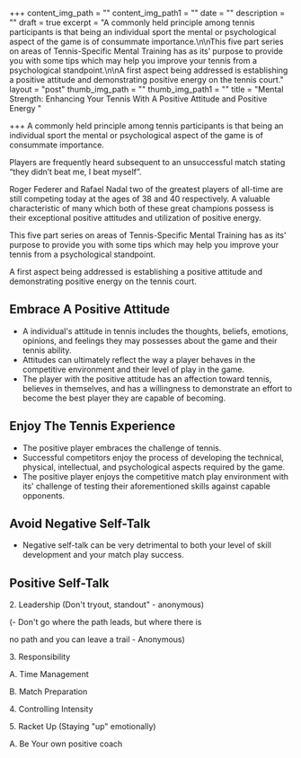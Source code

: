 +++
content_img_path = ""
content_img_path1 = ""
date = ""
description = ""
draft = true
excerpt = "A commonly held principle among tennis participants is that being an individual sport the mental or psychological aspect of the game is of consummate importance.\n\nThis five part series on areas of Tennis-Specific Mental Training has as its’ purpose to provide you with some tips which may help you improve your tennis from a psychological standpoint.\n\nA first aspect being addressed is establishing a positive attitude and demonstrating positive energy on the tennis court."
layout = "post"
thumb_img_path = ""
thumb_img_path1 = ""
title = "Mental Strength: Enhancing Your Tennis With A Positive Attitude and Positive Energy "

+++
A commonly held principle among tennis participants is that being an individual sport the mental or psychological aspect of the game is of consummate importance.

Players are frequently heard subsequent to an unsuccessful match stating “they didn’t beat me, I beat myself”.

Roger Federer and Rafael Nadal two of the greatest players of all-time are still competing today at the ages of 38 and 40 respectively. A valuable characteristic of many which both of these great champions possess is their exceptional positive attitudes and utilization of positive energy. 

This five part series on areas of Tennis-Specific Mental Training has as its’ purpose to provide you with some tips which may help you improve your tennis from a psychological standpoint.

A first aspect being addressed is establishing a positive attitude and demonstrating positive energy on the tennis court.

## Embrace A Positive Attitude

* A individual's attitude in tennis includes the thoughts, beliefs, emotions, opinions, and feelings they may possesses about the game and their tennis ability.
* Attitudes can ultimately reflect the way a player behaves in the competitive environment and their level of play in the game.
* The player with the positive attitude has an affection toward tennis, believes in themselves, and has a willingness to demonstrate an effort to become the best player they are capable of becoming.

## Enjoy The Tennis Experience

* The positive player embraces the challenge of tennis. 
* Successful competitors enjoy the process of developing the technical, physical, intellectual, and psychological aspects required by the game.
* The positive player enjoys the competitive match play environment with its' challenge of testing their aforementioned skills against capable opponents.   

## Avoid Negative Self-Talk

* Negative self-talk can be very detrimental to both your level of skill development and your match play success.

## Positive Self-Talk

2\. Leadership (Don't tryout, standout" - anonymous)

(- Don't go where the path leads, but where there is

no path and you can leave a trail - Anonymous)

3\. Responsibility

A. Time Management

B. Match Preparation

4\. Controlling Intensity

5\. Racket Up (Staying "up" emotionally)

A. Be Your own positive coach